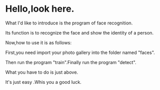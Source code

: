 # Hello,look here.

What I'd like to introduce is the program of face recognition.

Its function is to recognize the face and show the identity of a person.

Now,how to use it is as follows:

First,you need import your photo gallery into the folder named   "faces".

Then run the program "train".Finally run the program "detect".

What you have to do is just above.

It's just easy .Whis you a good luck.


